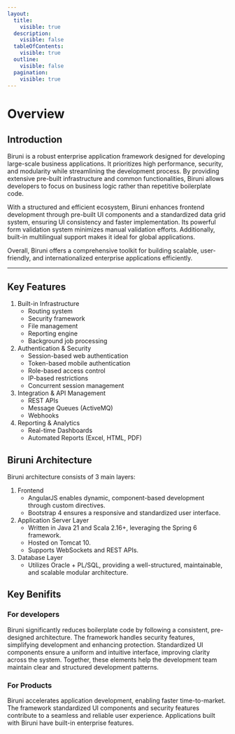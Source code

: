 ```yaml
---
layout:
  title:
    visible: true
  description:
    visible: false
  tableOfContents:
    visible: true
  outline:
    visible: false
  pagination:
    visible: true
---
```


# Overview

## Introduction

Biruni is a robust enterprise application framework designed for developing large-scale business applications. It prioritizes high performance, security, and modularity while streamlining the development process. By providing extensive pre-built infrastructure and common functionalities, Biruni allows developers to focus on business logic rather than repetitive boilerplate code.

With a structured and efficient ecosystem, Biruni enhances frontend development through pre-built UI components and a standardized data grid system, ensuring UI consistency and faster implementation. Its powerful form validation system minimizes manual validation efforts. Additionally, built-in multilingual support makes it ideal for global applications.

Overall, Biruni offers a comprehensive toolkit for building scalable, user-friendly, and internationalized enterprise applications efficiently.

***

## Key Features

1. Built-in Infrastructure
   * Routing system
   * Security framework
   * File management
   * Reporting engine
   * Background job processing
2. Authentication & Security
   * Session-based web authentication
   * Token-based mobile authentication
   * Role-based access control
   * IP-based restrictions
   * Concurrent session management
3. Integration & API Management
   * REST APIs
   * Message Queues (ActiveMQ)
   * Webhooks
4. Reporting & Analytics
   * Real-time Dashboards
   * Automated Reports (Excel, HTML, PDF)

## Biruni Architecture

Biruni architecture consists of 3 main layers:

1. Frontend
   * AngularJS enables dynamic, component-based development through custom directives.
   * Bootstrap 4 ensures a responsive and standardized user interface.
2. Application Server Layer
   * Written in Java 21 and Scala 2.16+, leveraging the Spring 6 framework.
   * Hosted on Tomcat 10.
   * Supports WebSockets and REST APIs.
3. Database Layer
   * Utilizes Oracle + PL/SQL, providing a well-structured, maintainable, and scalable modular architecture.

## Key Benifits

### For developers

Biruni significantly reduces boilerplate code by following a consistent, pre-designed architecture. The framework handles security features, simplifying development and enhancing protection. Standardized UI components ensure a uniform and intuitive interface, improving clarity across the system. Together, these elements help the development team maintain clear and structured development patterns.

### For Products

Biruni accelerates application development, enabling faster time-to-market. The framework standardized UI components and security features contribute to a seamless and reliable user experience. Applications built with Biruni have built-in enterprise features.


